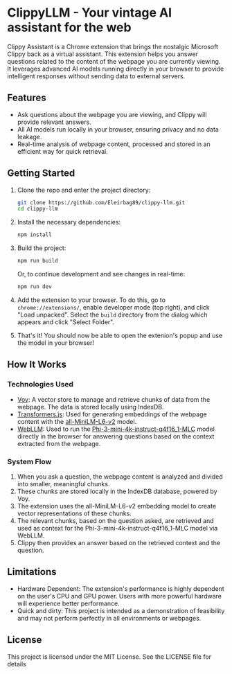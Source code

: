 
# ClippyLLM - Your vintage AI assistant for the web

Clippy Assistant is a Chrome extension that brings the nostalgic Microsoft Clippy back as a virtual assistant. This extension helps you answer questions related to the content of the webpage you are currently viewing. It leverages advanced AI models running directly in your browser to provide intelligent responses without sending data to external servers.

## Features

- Ask questions about the webpage you are viewing, and Clippy will provide relevant answers.
- All AI models run locally in your browser, ensuring privacy and no data leakage.
- Real-time analysis of webpage content, processed and stored in an efficient way for quick retrieval.

## Getting Started
1. Clone the repo and enter the project directory:
    ```bash
    git clone https://github.com/Eleirbag89/clippy-llm.git
    cd clippy-llm
    ```
2. Install the necessary dependencies:
    ```bash
    npm install 
    ```
3. Build the project:
    ```bash
    npm run build 
    ```
    Or, to continue development and see changes in real-time:
    ```bash
    npm run dev 
    ```
4. Add the extension to your browser. To do this, go to `chrome://extensions/`, enable developer mode (top right), and click "Load unpacked". Select the `build` directory from the dialog which appears and click "Select Folder".

5. That's it! You should now be able to open the extenion's popup and use the model in your browser!

## How It Works
### Technologies Used

- [Voy](https://github.com/tantaraio/voy): A vector store to manage and retrieve chunks of data from the webpage. The data is stored locally using IndexDB.
- [Transformers.js](https://huggingface.co/docs/transformers.js/index): Used for generating embeddings of the webpage content with the [all-MiniLM-L6-v2](https://huggingface.co/Xenova/all-MiniLM-L6-v2) model.
- [WebLLM](https://webllm.mlc.ai): Used to run the [Phi-3-mini-4k-instruct-q4f16_1-MLC](https://huggingface.co/mlc-ai/Phi-3-mini-4k-instruct-q4f16_1-MLC) model directly in the browser for answering questions based on the context extracted from the webpage.

### System Flow
1. When you ask a question, the webpage content is analyzed and divided into smaller, meaningful chunks.
2. These chunks are stored locally in the IndexDB database, powered by Voy.
3. The extension uses the all-MiniLM-L6-v2 embedding model to create vector representations of these chunks.
4. The relevant chunks, based on the question asked, are retrieved and used as context for the Phi-3-mini-4k-instruct-q4f16_1-MLC model via WebLLM.
5. Clippy then provides an answer based on the retrieved context and the question.

## Limitations
- Hardware Dependent: The extension's performance is highly dependent on the user's CPU and GPU power. Users with more powerful hardware will experience better performance.
- Quick and dirty: This project is intended as a demonstration of feasibility and may not perform perfectly in all environments or webpages.

## License
This project is licensed under the MIT License. See the LICENSE file for details
